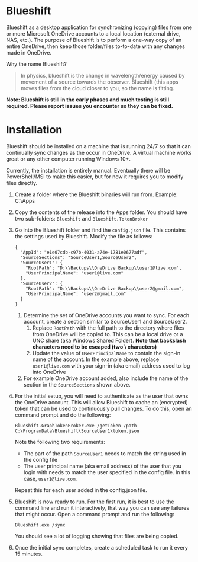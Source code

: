 # Blueshift

Blueshift as a desktop application for synchronizing (copying) files from one or more Microsoft OneDrive accounts to a local location (external drive, NAS, etc.). The purpose of Blueshift is to perform a one-way copy of an entire OneDrive, then keep those folder/files to-to-date with any changes made in OneDrive.

Why the name Blueshift?
> In physics, blueshift is the change in wavelength/energy caused by movement of a source towards the observer. Blueshift (this apps moves files from the cloud closer to you, so the name is fitting.

**Note: Blueshift is still in the early phases and much testing is still required. Please report issues you encounter so they can be fixed.**

# Installation

Blueshift should be installed on a machine that is running 24/7 so that it can continually sync changes as the occur in OneDrive. A virtual machine works great or any other computer running Windows 10+.

Currently, the installation is entirely manual. Eventually there will be PowerShell/MSI to make this easier, but for now it requires you to modify files directly.

1. Create a folder where the Blueshift binaries will run from. Example: C:\Apps
1. Copy the contents of the release into the Apps folder. You should have two sub-folders: `Blueshift` and `Blueshift.TokenBroker`
1. Go into the Blueshift folder and find the `config.json` file. This contains the settings used by Blueshift. Modify the file as follows:

    ```
    {
      "AppId": "e1e07cdb-c97b-4031-a74e-1781e0677adf",
      "SourceSections": "SourceUser1,SourceUser2",
      "SourceUser1": {
        "RootPath": "D:\\Backups\\OneDrive Backup\\user1@live.com",
        "UserPrincipalName": "user1@live.com"
      },
      "SourceUser2": {
        "RootPath": "D:\\Backups\\OneDrive Backup\\user2@gmail.com",
        "UserPrincipalName": "user2@gmail.com"
      }
    }
    ```

    1. Determine the set of OneDrive accounts you want to sync. For each account, create a section similar to SourceUser1 and SourceUser2.
        1. Replace `RootPath` with the full path to the directory where files from OneDrive will be copied to. This can be a local drive or a UNC share (aka Windows Shared Folder). **Note that backslash characters need to be escaped (two \\ characters)**
        1. Update the value of `UserPrincipalName` to contain the sign-in name of the account. In the example above, replace `user1@live.com` with your sign-in (aka email) address used to log into OneDrive
    1. For example OneDrive account added, also include the name of the section in the `SourceSections` shown above.

1. For the initial setup, you will need to authenticate as the user that owns the OneDrive account. This will allow Blueshift to cache an (encrypted) token that can be used to continuously pull changes. To do this, open an command prompt and do the following:

   `Blueshift.GraphTokenBroker.exe /getToken /path C:\ProgramData\Blueshift\SourceUser1\token.json`

   Note the following two requirements:
   - The part of the path `SourceUser1` needs to match the string used in the config file
   - The user principal name (aka email address) of the user that you login with needs to match the user specified in the config file. In this case, `user1@live.com`.

   Repeat this for each user added in the config.json file.

1. Blueshift is now ready to run. For the first run, it is best to use the command line and run it interactively, that way you can see any failures that might occur. Open a command prompt and run the following:

    `Blueshift.exe /sync`

    You should see a lot of logging showing that files are being copied.

1. Once the initial sync completes, create a scheduled task to run it every 15 minutes.